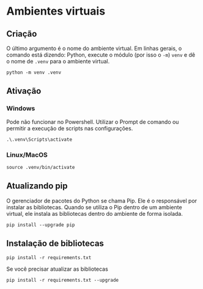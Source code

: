 # Ambientes virtuais

## Criação

O último argumento é o nome do ambiente virtual. Em linhas gerais, o comando
está dizendo: Python, execute o módulo (por isso o `-m`) `venv` e dê o nome de
`.venv` para o ambiente virtual.

```shell
python -m venv .venv
```

## Ativação

### Windows

Pode não funcionar no Powershell. Utilizar o Prompt de comando ou
permitir a execução de scripts nas configurações.

```shell
.\.venv\Scripts\activate
```

### Linux/MacOS

```shell
source .venv/bin/activate
```

## Atualizando pip

O gerenciador de pacotes do Python se chama Pip. Ele é o responsável por
instalar as bibliotecas. Quando se utiliza o Pip dentro de um ambiente virtual,
ele instala as bibliotecas dentro do ambiente de forma isolada.

```shell
pip install --upgrade pip
```

## Instalação de bibliotecas

```shell
pip install -r requirements.txt
```

Se você precisar atualizar as bibliotecas

```shell
pip install -r requirements.txt --upgrade
```
